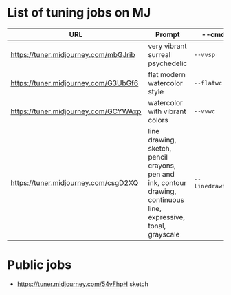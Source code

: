 # List of tuning jobs on MJ

| URL                                  | Prompt                           | --cmd      |
| ------------------------------------ | -------------------------------- | ---------- |
| https://tuner.midjourney.com/mbGJrib | very vibrant surreal psychedelic | `--vvsp`   |
| https://tuner.midjourney.com/G3UbGf6 | flat modern watercolor style     | `--flatwc` |
| https://tuner.midjourney.com/GCYWAxp | watercolor with vibrant colors   | `--vvwc`   |
|https://tuner.midjourney.com/csgD2XQ | line drawing, sketch, pencil crayons, pen and ink, contour drawing, continuous line, expressive, tonal, grayscale | `--linedrawing` |


# Public jobs
- https://tuner.midjourney.com/54vFhpH sketch
